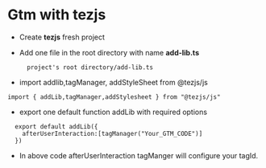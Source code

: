 #  Gtm  with tezjs

- Create **tezjs** fresh project 

- Add one file in the root directory with name **add-lib.ts**
  
  ```
    project's root directory/add-lib.ts
  ```

- import  addlib,tagManager, addStyleSheet from @tezjs/js
```
import { addLib,tagManager,addStylesheet } from "@tezjs/js"

```

- export one default function addLib with required options

```
  export default addLib({
    afterUserInteraction:[tagManager("Your_GTM_CODE")]
  })
```
- In above code afterUserInteraction tagManger will configure your tagId.
